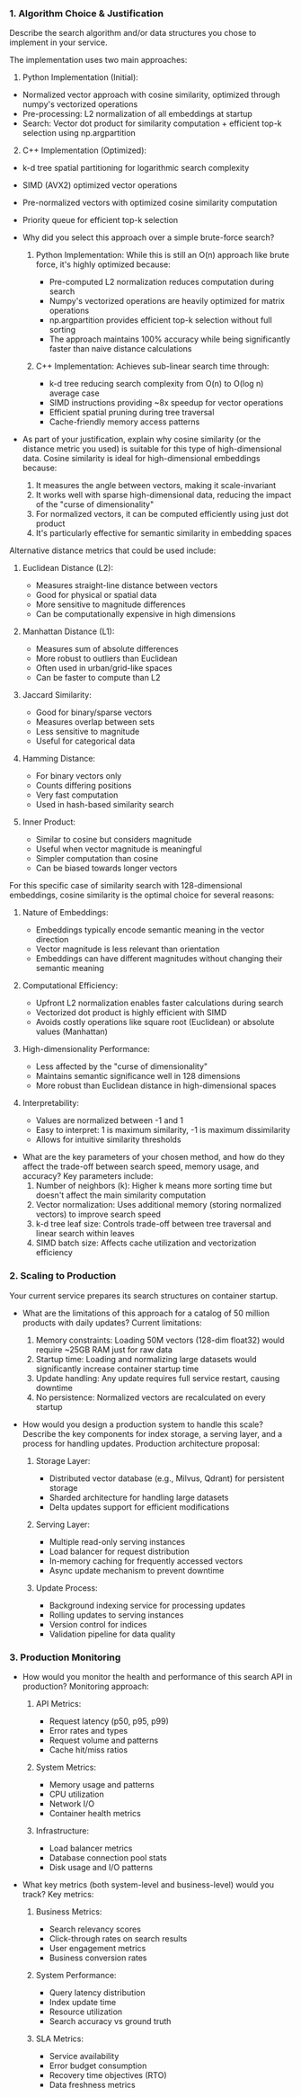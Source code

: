 ### 1. Algorithm Choice & Justification

Describe the search algorithm and/or data structures you chose to implement in your service.

The implementation uses two main approaches:

1. Python Implementation (Initial):
- Normalized vector approach with cosine similarity, optimized through numpy's vectorized operations
- Pre-processing: L2 normalization of all embeddings at startup
- Search: Vector dot product for similarity computation + efficient top-k selection using np.argpartition

2. C++ Implementation (Optimized):
- k-d tree spatial partitioning for logarithmic search complexity
- SIMD (AVX2) optimized vector operations
- Pre-normalized vectors with optimized cosine similarity computation
- Priority queue for efficient top-k selection

- Why did you select this approach over a simple brute-force search?
  1. Python Implementation: While this is still an O(n) approach like brute force, it's highly optimized because:
     - Pre-computed L2 normalization reduces computation during search
     - Numpy's vectorized operations are heavily optimized for matrix operations
     - np.argpartition provides efficient top-k selection without full sorting
     - The approach maintains 100% accuracy while being significantly faster than naive distance calculations

  2. C++ Implementation: Achieves sub-linear search time through:
     - k-d tree reducing search complexity from O(n) to O(log n) average case
     - SIMD instructions providing ~8x speedup for vector operations
     - Efficient spatial pruning during tree traversal
     - Cache-friendly memory access patterns

- As part of your justification, explain why cosine similarity (or the distance metric you used) is suitable for this type of high-dimensional data.
  Cosine similarity is ideal for high-dimensional embeddings because:
  1. It measures the angle between vectors, making it scale-invariant
  2. It works well with sparse high-dimensional data, reducing the impact of the "curse of dimensionality"
  3. For normalized vectors, it can be computed efficiently using just dot product
  4. It's particularly effective for semantic similarity in embedding spaces

Alternative distance metrics that could be used include:

1. Euclidean Distance (L2):
   - Measures straight-line distance between vectors
   - Good for physical or spatial data
   - More sensitive to magnitude differences
   - Can be computationally expensive in high dimensions

2. Manhattan Distance (L1):
   - Measures sum of absolute differences
   - More robust to outliers than Euclidean
   - Often used in urban/grid-like spaces
   - Can be faster to compute than L2

3. Jaccard Similarity:
   - Good for binary/sparse vectors
   - Measures overlap between sets
   - Less sensitive to magnitude
   - Useful for categorical data

4. Hamming Distance:
   - For binary vectors only
   - Counts differing positions
   - Very fast computation
   - Used in hash-based similarity search

5. Inner Product:
   - Similar to cosine but considers magnitude
   - Useful when vector magnitude is meaningful
   - Simpler computation than cosine
   - Can be biased towards longer vectors

For this specific case of similarity search with 128-dimensional embeddings, cosine similarity is the optimal choice for several reasons:

1. Nature of Embeddings:
   - Embeddings typically encode semantic meaning in the vector direction
   - Vector magnitude is less relevant than orientation
   - Embeddings can have different magnitudes without changing their semantic meaning

2. Computational Efficiency:
   - Upfront L2 normalization enables faster calculations during search
   - Vectorized dot product is highly efficient with SIMD
   - Avoids costly operations like square root (Euclidean) or absolute values (Manhattan)

3. High-dimensionality Performance:
   - Less affected by the "curse of dimensionality"
   - Maintains semantic significance well in 128 dimensions
   - More robust than Euclidean distance in high-dimensional spaces

4. Interpretability:
   - Values are normalized between -1 and 1
   - Easy to interpret: 1 is maximum similarity, -1 is maximum dissimilarity
   - Allows for intuitive similarity thresholds

- What are the key parameters of your chosen method, and how do they affect the trade-off between search speed, memory usage, and accuracy?
  Key parameters include:
  1. Number of neighbors (k): Higher k means more sorting time but doesn't affect the main similarity computation
  2. Vector normalization: Uses additional memory (storing normalized vectors) to improve search speed
  3. k-d tree leaf size: Controls trade-off between tree traversal and linear search within leaves
  4. SIMD batch size: Affects cache utilization and vectorization efficiency

### 2. Scaling to Production

Your current service prepares its search structures on container startup.

- What are the limitations of this approach for a catalog of 50 million products with daily updates?
  Current limitations:
  1. Memory constraints: Loading 50M vectors (128-dim float32) would require ~25GB RAM just for raw data
  2. Startup time: Loading and normalizing large datasets would significantly increase container startup time
  3. Update handling: Any update requires full service restart, causing downtime
  4. No persistence: Normalized vectors are recalculated on every startup

- How would you design a production system to handle this scale? Describe the key components for index storage, a serving layer, and a process for handling updates.
  Production architecture proposal:
  1. Storage Layer:
     - Distributed vector database (e.g., Milvus, Qdrant) for persistent storage
     - Sharded architecture for handling large datasets
     - Delta updates support for efficient modifications

  2. Serving Layer:
     - Multiple read-only serving instances
     - Load balancer for request distribution
     - In-memory caching for frequently accessed vectors
     - Async update mechanism to prevent downtime

  3. Update Process:
     - Background indexing service for processing updates
     - Rolling updates to serving instances
     - Version control for indices
     - Validation pipeline for data quality

### 3. Production Monitoring

- How would you monitor the health and performance of this search API in production?
  Monitoring approach:
  1. API Metrics:
     - Request latency (p50, p95, p99)
     - Error rates and types
     - Request volume and patterns
     - Cache hit/miss ratios

  2. System Metrics:
     - Memory usage and patterns
     - CPU utilization
     - Network I/O
     - Container health metrics

  3. Infrastructure:
     - Load balancer metrics
     - Database connection pool stats
     - Disk usage and I/O patterns

- What key metrics (both system-level and business-level) would you track?
  Key metrics:
  1. Business Metrics:
     - Search relevancy scores
     - Click-through rates on search results
     - User engagement metrics
     - Business conversion rates

  2. System Performance:
     - Query latency distribution
     - Index update time
     - Resource utilization
     - Search accuracy vs ground truth

  3. SLA Metrics:
     - Service availability
     - Error budget consumption
     - Recovery time objectives (RTO)
     - Data freshness metrics
